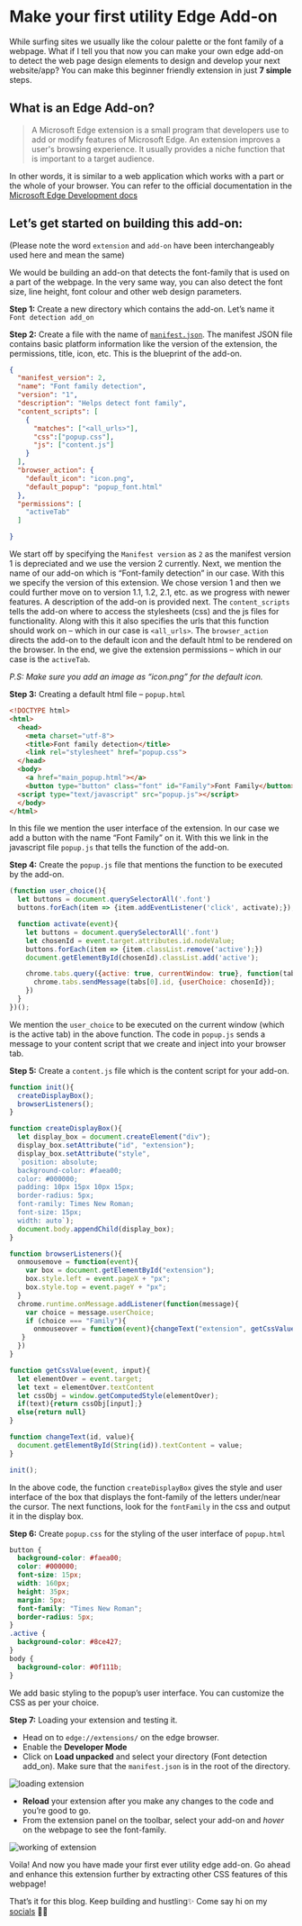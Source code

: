 # Make your first utility Edge Add-on
While surfing sites we usually like the colour palette or the font family of a webpage. What if I tell you that now you can make your own edge add-on to detect the web page design elements to design and develop your next website/app? You can make this beginner friendly extension in just **7 simple** steps. 

## What is an Edge Add-on? 
> A Microsoft Edge extension is a small program that developers use to add or modify features of Microsoft Edge. An extension improves a user's browsing experience. It usually provides a niche function that is important to a target audience. 

In other words, it is similar to a web application which works with a part or the whole of your browser.
You can refer to the official documentation in the [Microsoft Edge Development docs](https://docs.microsoft.com/en-us/microsoft-edge/extensions-chromium/getting-started/)

## Let’s get started on building this add-on:
(Please note the word `extension` and `add-on` have been interchangeably used here and mean the same)

We would be building an add-on that detects the font-family that is used on a part of the webpage. In the very same way, you can also detect the font size, line height, font colour and other web design parameters. 

**Step 1:** Create a new directory which contains the add-on. Let’s name it `Font detection add_on`

**Step 2:** Create a file with the name of [`manifest.json`](https://docs.microsoft.com/en-us/microsoft-edge/extensions-chromium/getting-started/part1-simple-extension).
The manifest JSON file contains basic platform information like the version of the extension, the permissions, title, icon, etc. This is the blueprint of the add-on. 
```json
{
  "manifest_version": 2,
  "name": "Font family detection",
  "version": "1",
  "description": "Helps detect font family",
  "content_scripts": [
    {
      "matches": ["<all_urls>"],
      "css":["popup.css"],
      "js": ["content.js"]
    }
  ],
  "browser_action": {
    "default_icon": "icon.png",
    "default_popup": "popup_font.html"
  },
  "permissions": [
    "activeTab"
  ]

}
```
We start off by specifying the `Manifest version` as `2` as the manifest version 1 is depreciated and we use the version 2 currently. Next, we mention the name of our add-on which is “Font-family detection” in our case. With this we specify the version of this extension. We chose version 1 and then we could further move on to version 1.1, 1.2, 2.1, etc. as we progress with newer features. A description of the add-on is provided next. The `content_scripts` tells the add-on where to access the stylesheets (css) and the js files for functionality. Along with this it also specifies the urls that this function should work on – which in our case is `<all_urls>`. The `browser_action` directs the add-on to the default icon and the default html to be rendered on the browser. In the end, we give the extension permissions – which in our case is the `activeTab`. 

*P.S: Make sure you add an image as “icon.png” for the default icon.*

**Step 3:** Creating a default html file – `popup.html`

```html
<!DOCTYPE html>
<html>
  <head>
    <meta charset="utf-8">
    <title>Font family detection</title>
    <link rel="stylesheet" href="popup.css">
  </head>
  <body>
    <a href="main_popup.html"></a>
    <button type="button" class="font" id="Family">Font Family</button>
  <script type="text/javascript" src="popup.js"></script>
  </body>
</html>
```
In this file we mention the user interface of the extension. In our case we add a button with the name “Font Family” on it. With this we link in the javascript file `popup.js` that tells the function of the add-on. 

**Step 4:** Create the `popup.js` file that mentions the function to be executed by the add-on.

```js
(function user_choice(){
  let buttons = document.querySelectorAll('.font')
  buttons.forEach(item => {item.addEventListener('click', activate);});

  function activate(event){
    let buttons = document.querySelectorAll('.font')
    let chosenId = event.target.attributes.id.nodeValue;
    buttons.forEach(item => {item.classList.remove('active');})
    document.getElementById(chosenId).classList.add('active');

    chrome.tabs.query({active: true, currentWindow: true}, function(tabs){
      chrome.tabs.sendMessage(tabs[0].id, {userChoice: chosenId});
    })
  }
})();
```
We mention the `user_choice` to be executed on the current window (which is the active tab) in the above function. The code in `popup.js` sends a message to your content script that we create and inject into your browser tab.

**Step 5:** Create a `content.js` file which is the content script for your add-on.

```js
function init(){
  createDisplayBox();
  browserListeners();
}

function createDisplayBox(){
  let display_box = document.createElement("div");
  display_box.setAttribute("id", "extension");
  display_box.setAttribute("style",
  `position: absolute;
  background-color: #faea00;
  color: #000000;
  padding: 10px 15px 10px 15px;
  border-radius: 5px;
  font-ramily: Times New Roman;
  font-size: 15px;
  width: auto`);
  document.body.appendChild(display_box);
}

function browserListeners(){
  onmousemove = function(event){
    var box = document.getElementById("extension");
    box.style.left = event.pageX + "px";
    box.style.top = event.pageY + "px";
  }
  chrome.runtime.onMessage.addListener(function(message){
    var choice = message.userChoice;
    if (choice === "Family"){
      onmouseover = function(event){changeText("extension", getCssValue(event, "fontFamily"));}
   }
  })
}

function getCssValue(event, input){
  let elementOver = event.target;
  let text = elementOver.textContent
  let cssObj = window.getComputedStyle(elementOver);
  if(text){return cssObj[input];}
  else{return null}
}

function changeText(id, value){
  document.getElementById(String(id)).textContent = value;
}

init();
```
In the above code, the function `createDisplayBox` gives the style and user interface of the box that displays the font-family of the letters under/near the cursor. The next functions, look for the `fontFamily` in the css and output it in the display box. 

**Step 6:** Create `popup.css` for the styling of the user interface of `popup.html`

```css
button {
  background-color: #faea00;
  color: #000000;
  font-size: 15px;
  width: 160px;
  height: 35px;
  margin: 5px;
  font-family: "Times New Roman";
  border-radius: 5px;
}
.active {
  background-color: #8ce427;
}
body {
  background-color: #0f111b;
}
```
We add basic styling to the popup’s user interface. You can customize the CSS as per your choice. 

**Step 7:** Loading your extension and testing it.

- Head on to `edge://extensions/` on the edge browser.
- Enable the **Developer Mode**
- Click on **Load unpacked** and select your directory (Font detection add_on). Make sure that the `manifest.json` is in the root of the directory. 

![loading extension](Assets/loading%20extension.png)

- **Reload** your extension after you make any changes to the code and you’re good to go. 
- From the extension panel on the toolbar, select your add-on and *hover* on the webpage to see the font-family.

![working of extension](Assets/addon%20working.png)

Voila! And now you have made your first ever utility edge add-on. Go ahead and enhance this extension further by extracting other CSS features of this webpage!

That’s it for this blog. Keep building and hustling✨
Come say hi on my [socials](https://tinyurl.com/Vidushi-SocialLinks) 👋🏻
